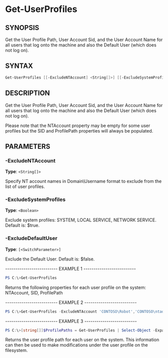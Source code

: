 Get-UserProfiles
================

SYNOPSIS
--------

Get the User Profile Path, User Account Sid, and the User Account Name
for all users that log onto the machine and also the Default User (which
does not log on).

SYNTAX
------

```powershell
Get-UserProfiles [[-ExcludeNTAccount] <String[]>] [[-ExcludeSystemProfiles] <Boolean>] [-ExcludeDefaultUser] [<CommonParameters>]
```

DESCRIPTION
-----------

Get the User Profile Path, User Account Sid, and the User Account Name
for all users that log onto the machine and also the Default User (which
does not log on).

Please note that the NTAccount property may be empty for some user
profiles but the SID and ProfilePath properties will always be
populated.

PARAMETERS
----------

### -ExcludeNTAccount

**Type**: `<String[]>`

Specify NT account names in Domain\Username format to exclude from the
list of user profiles.

### -ExcludeSystemProfiles

**Type**: `<Boolean>`

Exclude system profiles: SYSTEM, LOCAL SERVICE, NETWORK SERVICE. Default
is: $true.

### -ExcludeDefaultUser

**Type**: `[<SwitchParameter>]`

Exclude the Default User. Default is: $false.

-------------------------- EXAMPLE 1 --------------------------

```powershell
PS C:\>Get-UserProfiles
```

Returns the following properties for each user profile on the system:
NTAccount, SID, ProfilePath

-------------------------- EXAMPLE 2 --------------------------

```powershell
PS C:\>Get-UserProfiles -ExcludeNTAccount 'CONTOSO\Robot','CONTOSO\ntadmin'
```

-------------------------- EXAMPLE 3 --------------------------

```powershell
PS C:\>[string[]]$ProfilePaths = Get-UserProfiles | Select-Object -ExpandProperty 'ProfilePath'
```

Returns the user profile path for each user on the system. This
information can then be used to make modifications under the user
profile on the filesystem.
